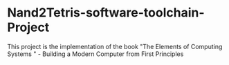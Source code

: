 # Nand2Tetris-software-toolchain-Project
This project is the implementation of the book "The Elements of Computing Systems " - Building a Modern Computer from First Principles
